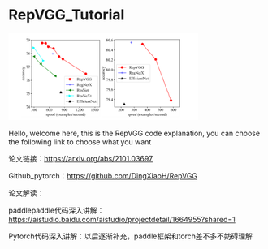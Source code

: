 # RepVGG_Tutorial

<img src="img/15.png" alt="12" style="zoom: 80%;" />

Hello, welcome here, this is the RepVGG code explanation, you can choose the following link to choose what you want

论文链接：https://arxiv.org/abs/2101.03697

Github_pytorch：https://github.com/DingXiaoH/RepVGG

论文解读：

paddlepaddle代码深入讲解：https://aistudio.baidu.com/aistudio/projectdetail/1664955?shared=1

Pytorch代码深入讲解：以后逐渐补充，paddle框架和torch差不多不妨碍理解

